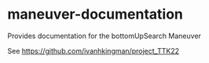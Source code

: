 # maneuver-documentation
Provides documentation for the bottomUpSearch Maneuver

See https://github.com/ivanhkingman/project_TTK22
